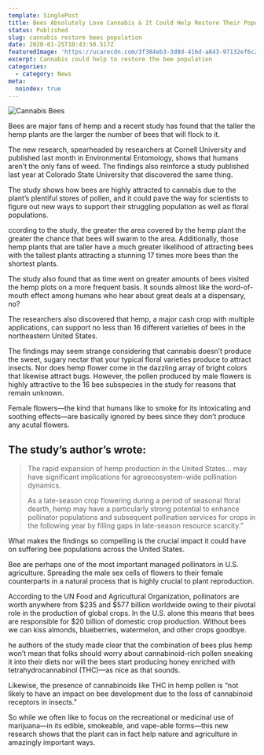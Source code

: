 ```yaml
---
template: SinglePost
title: Bees Absolutely Love Cannabis & It Could Help Restore Their Populations
status: Published
slug: cannabis restore bees population
date: 2020-01-25T10:43:50.517Z
featuredImage: 'https://ucarecdn.com/3f384eb3-3d8d-416d-a843-97132ef6c279/'
excerpt: Cannabis could help to restore the bee population
categories:
  - category: News
meta:
  noindex: true
---
```

![Cannabis Bees](https://ucarecdn.com/255bd932-e90e-4e57-99cc-f0f8315b53c8/)

Bees are major fans of hemp and a recent study has found that the taller the hemp plants are the larger the number of bees that will flock to it.

The new research, spearheaded by researchers at Cornell University and published last month in Environmental Entomology, shows that humans aren’t the only fans of weed. The findings also reinforce a study published last year at Colorado State University that discovered the same thing.

The study shows how bees are highly attracted to cannabis due to the plant’s plentiful stores of pollen, and it could pave the way for scientists to figure out new ways to support their struggling population as well as floral populations.

<div data-mantis-zone="captain-jack"></div>
<script>
window.mantis.push(['display', 'refresh', 'captain-jack']);
</script>

ccording to the study, the greater the area covered by the hemp plant the greater the chance that bees will swarm to the area. Additionally, those hemp plants that are taller have a much greater likelihood of attracting bees with the tallest plants attracting a stunning 17 times more bees than the shortest plants.

The study also found that as time went on greater amounts of bees visited the hemp plots on a more frequent basis. It sounds almost like the word-of-mouth effect among humans who hear about great deals at a dispensary, no?

The researchers also discovered that hemp, a major cash crop with multiple applications, can support no less than 16 different varieties of bees in the northeastern United States.

The findings may seem strange considering that cannabis doesn’t produce the sweet, sugary nectar that your typical floral varieties produce to attract insects. Nor does hemp flower come in the dazzling array of bright colors that likewise attract bugs. However, the pollen produced by male flowers is highly attractive to the 16 bee subspecies in the study for reasons that remain unknown.

Female flowers—the kind that humans like to smoke for its intoxicating and soothing effects—are basically ignored by bees since they don’t produce any acutal flowers.

## The study’s author’s wrote:

> The rapid expansion of hemp production in the United States… may have significant implications for agroecosystem-wide pollination dynamics.
>
> As a late-season crop flowering during a period of seasonal floral dearth, hemp may have a particularly strong potential to enhance pollinator populations and subsequent pollination services for crops in the following year by filling gaps in late-season resource scarcity.”

<div data-mantis-zone="aticle"></div>
<script>
window.mantis.push(['display', 'refresh', 'aticle']);
</script>

What makes the findings so compelling is the crucial impact it could have on suffering bee populations across the United States.

Bee are perhaps one of the most important managed pollinators in U.S. agriculture. Spreading the male sex cells of flowers to their female counterparts in a natural process that is highly crucial to plant reproduction.

According to the UN Food and Agricultural Organization, pollinators are worth anywhere from $235 and $577 billion worldwide owing to their pivotal role in the production of global crops. In the U.S. alone this means that bees are responsible for $20 billion of domestic crop production. Without bees we can kiss almonds, blueberries, watermelon, and other crops goodbye.

he authors of the study made clear that the combination of bees plus hemp won’t mean that folks should worry about cannabinoid-rich pollen sneaking it into their diets nor will the bees start producing honey enriched with tetrahydrocannabinol (THC)—as nice as that sounds.

Likewise, the presence of cannabinoids like THC in hemp pollen is “not likely to have an impact on bee development due to the loss of cannabinoid receptors in insects.”

So while we often like to focus on the recreational or medicinal use of marijuana—in its edible, smokeable, and vape-able forms—this new research shows that the plant can in fact help nature and agriculture in amazingly important ways.
